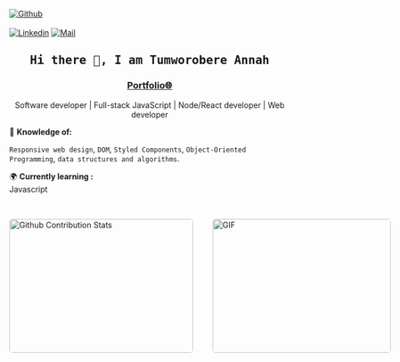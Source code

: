  [![Github](https://img.shields.io/github/followers/Tumworobere?label=Follow%20Me&style=social)](https://github.com/Tumworobere)
<br>
<br>
[![Linkedin](https://img.shields.io/badge/LinkedIn-Annah%20Tumworobere-blue?logo=Linkedin&logoColor=blue&labelColor=black)](www.linkedin.com/in/annah-tumworobere-6258b443/)
[![Mail](https://img.shields.io/badge/Gmail-annaht.annah@gmail.com-blue?logo=Gmail&logoColor=red&labelColor=white)](mailto:annaht.annah@gmail.com)
<br>
<h2 align='center'><samp><strong>Hi there 👋, I am Tumworobere Annah</strong></samp></h2>
<h3 align='center'><strong><a href="https://Tumworobere.github.io/my_resume/" target="_blank">Portfolio🌐</a></strong></h3>
<p align='center'>Software developer | Full-stack JavaScript | Node/React developer | Web developer</p>


🧐 **Knowledge of:**<br>

`Responsive web design`, `DOM`, `Styled Components`, `Object-Oriented Programming`, `data structures and algorithms`.


🌍 **Currently learning :**<br>
Javascript

</br>
<p style="display: flex; justify-contect: space-between;">
<img style="border-radius: 5px; margin-bottom: 5px" alt="Github Contribution Stats" width="330px" height="240px" src="https://github-contribution-stats.vercel.app/api/?username=Tumworobere" />
<img style="border-radius: 5px; margin: 0 0 5px 35px;" alt="GIF" width="320px" height="240px" src="https://miro.medium.com/max/875/1*Urc28sbnORGOW5oyohQ06g.gif" />
</p>